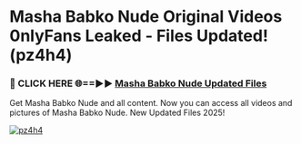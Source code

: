 # Masha Babko Nude Original Videos 0nlyFans Leaked - Files Updated! (pz4h4)

<h3>🔴 CLICK HERE 🌐==►► <a href="https://tinyurl.com/5h6xmrr3" rel="nofollow">Masha Babko Nude Updated Files</a></h3>

Get Masha Babko Nude and all content. Now you can access all videos and pictures of Masha Babko Nude. New Updated Files 2025!

[![pz4h4](https://i.imgur.com/KVD873Z.gif)](https://tinyurl.com/5h6xmrr3)
